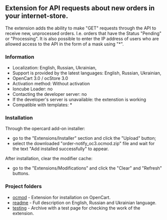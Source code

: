 ## Extension for API requests about new orders in your internet-store.

The extension adds the ability to make "GET" requests through the API to receive new, unprocessed orders.
I.e. orders that have the Status "Pending" or "Processing".
It is also possible to enter the IP address of users who are allowed access to the API in the form of a mask using "*".

### Information

- Localization: English, Russian, Ukrainian,
- Support is provided by the latest languages: English, Russian, Ukrainian,
- OpenCart 3.0 / ocStore 3.0
- Activation method: Without activation
- Ioncube Loader: no
- Contacting the developer server: no
- If the developer's server is unavailable: the extenstion is working
- Compatible with templates: *

### Installation

Through the opercard add-on installer:
- go to the "Extensions/Installer" section and click the "Upload" button;
- select the downloaded "order-notify_oc3.ocmod.zip" file and wait for the text "Add installed successfully" to appear.

After installation, clear the modifier cache:
- go to the "Extensions/Modifications" and click the "Clear" and "Refresh" buttons.

### Project folders

- [ocmod](https://github.com/nva1773/API-Order-Notify-OCMOD/tree/main/ocmod) - Extension for installation on OpenCart.
- [readme](https://github.com/nva1773/API-Order-Notify-OCMOD/tree/main/readme) - Full description on English, Russian and Ukrainian language.
- [testing](https://github.com/nva1773/API-Order-Notify-OCMOD/tree/main/testing) - Archive with a test page for checking the work of the extension. 
